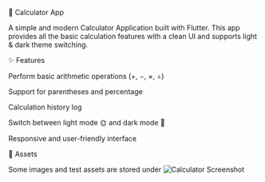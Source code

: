 📱 Calculator App

A simple and modern Calculator Application built with Flutter.
This app provides all the basic calculation features with a clean UI and supports light & dark theme switching.

✨ Features

Perform basic arithmetic operations (+, −, ×, ÷)

Support for parentheses and percentage

Calculation history log

Switch between light mode 🌞 and dark mode 🌙

Responsive and user-friendly interface

📂 Assets

Some images and test assets are stored under 
![Calculator Screenshot](assets/images/test/img.webp)

